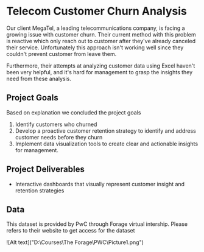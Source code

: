 # Telecom Customer Churn Analysis

Our client MegaTel, a leading telecommunications company, is facing a growing issue with customer churn. Their current method with this problem is reactive which only reach out to customer after they've already canceled their service. Unfortunately this approach isn't working well since they couldn't prevent customer from leave them.

Furthermore, their attempts at analyzing customer data using Excel haven't been very helpful, and it's hard for management to grasp the insights they need from these analysis.

## Project Goals
Based on explanation we concluded the project goals 
1. Identify customers who churned
2. Develop a proactive customer retention strategy to identify and address customer needs before they churn
3. Implement data visualization tools to create clear and actionable insights for management.

## Project Deliverables
* Interactive dashboards that visually represent customer insight and retention strategies

## Data
This dataset is provided by PwC through Forage virtual intership. Please refers to their website to get access for the dataset

![Alt text]("D:\Courses\The Forage\PWC\Picture1.png")